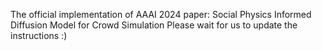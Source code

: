 The official implementation of AAAI 2024 paper: Social Physics Informed Diffusion Model for Crowd Simulation
Please wait for us to update the instructions :)
